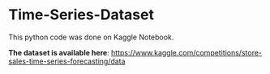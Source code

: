 # Time-Series-Dataset
This python code was done on Kaggle Notebook.

**The dataset is available here**: https://www.kaggle.com/competitions/store-sales-time-series-forecasting/data
